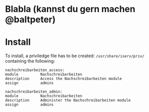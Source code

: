 # Blabla (kannst du gern machen @baltpeter)

# Install
To install, a priviledge file has to be created: `/usr/share/iserv/priv/` containing the following:
```
nachschreibarbeiten_access:
module          Nachschreibarbeiten
description     Access the Nachschreibarbeiten module
assign          admins

nachschreibarbeiten_admin:
module          Nachschreibarbeiten
description     Administer the Nachschreibarbeiten module
assign          admins
```

